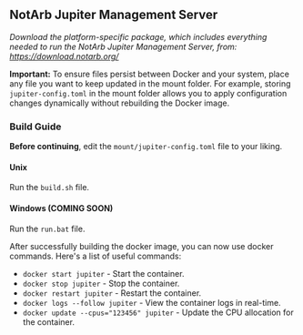 ## NotArb Jupiter Management Server

_Download the platform-specific package, which includes everything needed to run the NotArb Jupiter Management Server, from: https://download.notarb.org/_

**Important:** To ensure files persist between Docker and your system, place any file you want to keep updated in the mount folder. For example, storing `jupiter-config.toml` in the mount folder allows you to apply configuration changes dynamically without rebuilding the Docker image.

### Build Guide

**Before continuing**, edit the `mount/jupiter-config.toml` file to your liking.

#### Unix
Run the `build.sh` file.

#### Windows (COMING SOON)
Run the `run.bat` file.

After successfully building the docker image, you can now use docker commands. Here's a list of useful commands:

- `docker start jupiter` - Start the container.
- `docker stop jupiter` - Stop the container.
- `docker restart jupiter` - Restart the container.
- `docker logs --follow jupiter` - View the container logs in real-time.
- `docker update --cpus="123456" jupiter` - Update the CPU allocation for the container.
